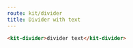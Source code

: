 ```yaml
---
route: kit/divider
title: Divider with text
---
```


```html
<kit-divider>divider text</kit-divider>
```
